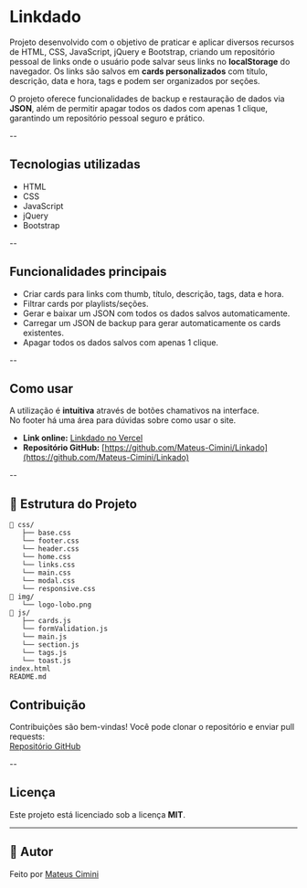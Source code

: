 # Linkdado

Projeto desenvolvido com o objetivo de praticar e aplicar diversos recursos de HTML, CSS, JavaScript, jQuery e Bootstrap, criando um repositório pessoal de links onde o usuário pode salvar seus links no **localStorage** do navegador. Os links são salvos em **cards personalizados** com título, descrição, data e hora, tags e podem ser organizados por seções.  

O projeto oferece funcionalidades de backup e restauração de dados via **JSON**, além de permitir apagar todos os dados com apenas 1 clique, garantindo um repositório pessoal seguro e prático.

--

## Tecnologias utilizadas

- HTML  
- CSS  
- JavaScript  
- jQuery  
- Bootstrap  

--

## Funcionalidades principais

- Criar cards para links com thumb, título, descrição, tags, data e hora.  
- Filtrar cards por playlists/seções.  
- Gerar e baixar um JSON com todos os dados salvos automaticamente.  
- Carregar um JSON de backup para gerar automaticamente os cards existentes.  
- Apagar todos os dados salvos com apenas 1 clique.  

--

## Como usar

A utilização é **intuitiva** através de botões chamativos na interface.  
No footer há uma área para dúvidas sobre como usar o site.  

- **Link online:** [Linkdado no Vercel](https://linkado-ten.vercel.app/)  
- **Repositório GitHub:** [https://github.com/Mateus-Cimini/Linkado](https://github.com/Mateus-Cimini/Linkado)  

--

## 🧩 Estrutura do Projeto

```
📁 css/
   ├── base.css
   └── footer.css
   └── header.css
   └── home.css
   └── links.css
   └── main.css
   └── modal.css
   └── responsive.css
📁 img/
   └── logo-lobo.png
📁 js/
   ├── cards.js
   └── formValidation.js
   └── main.js
   └── section.js
   └── tags.js
   └── toast.js
index.html
README.md
```

## Contribuição

Contribuições são bem-vindas! Você pode clonar o repositório e enviar pull requests:  
[Repositório GitHub](https://github.com/Mateus-Cimini/Linkado)  

--

## Licença

Este projeto está licenciado sob a licença **MIT**.

---

## 👤 Autor

Feito por [Mateus Cimini](https://github.com/Mateus-Cimini)

